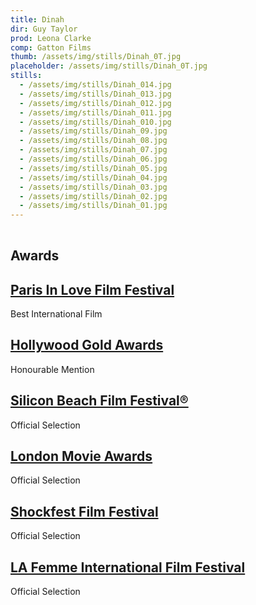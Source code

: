 ```yaml
---
title: Dinah
dir: Guy Taylor
prod: Leona Clarke
comp: Gatton Films
thumb: /assets/img/stills/Dinah_0T.jpg
placeholder: /assets/img/stills/Dinah_0T.jpg
stills:
  - /assets/img/stills/Dinah_014.jpg
  - /assets/img/stills/Dinah_013.jpg
  - /assets/img/stills/Dinah_012.jpg
  - /assets/img/stills/Dinah_011.jpg
  - /assets/img/stills/Dinah_010.jpg
  - /assets/img/stills/Dinah_09.jpg
  - /assets/img/stills/Dinah_08.jpg
  - /assets/img/stills/Dinah_07.jpg
  - /assets/img/stills/Dinah_06.jpg
  - /assets/img/stills/Dinah_05.jpg
  - /assets/img/stills/Dinah_04.jpg
  - /assets/img/stills/Dinah_03.jpg
  - /assets/img/stills/Dinah_02.jpg
  - /assets/img/stills/Dinah_01.jpg
---
```


<p>&nbsp;</p>

<h2 style='margin:0 auto'>Awards</h2>

<div class='col-3'>
<div class='inner'>
<div>
<a href="https://filmfreeway.com/ParisInLoveFilmFestival" target="_blank"><h2>
Paris In Love Film Festival</h2></a>
<p>Best International Film</p>
</div>

<div>
<a href="https://hollywoodgoldawards.com/" target="_blank"><h2>Hollywood Gold Awards</h2></a>
<p>Honourable Mention</p>
</div>

<div>
<a href="https://www.siliconbeachfilmfestival.com/" target="_blank"><h2>Silicon Beach Film Festival®</h2></a>
<p>Official Selection</p>
</div>
</div>

<div class='inner'>
<div>
<a href="https://londonmovieawards.com/" target="_blank"> <h2>London Movie Awards</h2></a>
<p>Official Selection</p>
</div>

<div>
<a href="https://www.shockfilmfest.com/" target="_blank"><h2>Shockfest Film Festival</h2></a>
<p>Official Selection</p>
</div>

<div>
<a href="https://lafemme.org/" target="_blank"><h2>LA Femme International Film Festival</h2></a>
<p>Official Selection</p>
</div>
</div>
</div>
